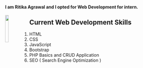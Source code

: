 #### I am Ritika Agrawal and I opted for Web Development for intern. 
<img src="https://res.cloudinary.com/djix6uusx/image/upload/v1605570621/olaf_cf2mgf.png" width="15%" height="15%" align="left"> 

## Current Web Development Skills 
1. HTML
2. CSS
3. JavaScript
4. Bootstrap
5. PHP Basics and CRUD Application
6. SEO ( Search Engine Optimization )
